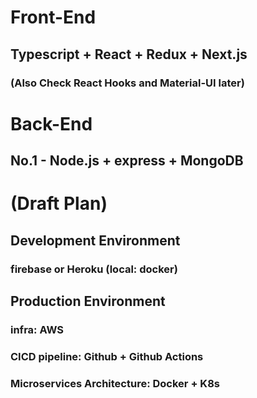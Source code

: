 # Front-End

## Typescript + React + Redux + Next.js

### (Also Check React Hooks and Material-UI later)


# Back-End

## No.1 - Node.js + express + MongoDB


# (Draft Plan)

## Development Environment

### firebase or Heroku (local: docker)

## Production Environment

### infra: AWS

### CICD pipeline: Github + Github Actions

### Microservices Architecture: Docker + K8s

